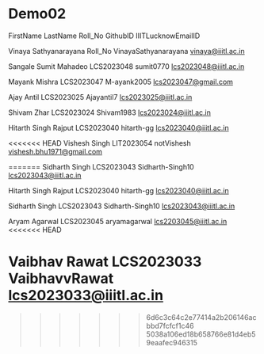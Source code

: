 # Demo02

FirstName LastName Roll_No GithubID IIITLucknowEmailID

Vinaya Sathyanarayana Roll_No VinayaSathyanarayana vinaya@iiitl.ac.in 

Sangale Sumit Mahadeo  LCS2023048  sumit0770       lcs2023048@iiitl.ac.in

Mayank Mishra LCS2023047 M-ayank2005 lcs2023047@gmail.com

Ajay Antil LCS2023025 Ajayantil7 lcs2023025@iiitl.ac.in

Shivam Zhar LCS2023024 Shivam1983 lcs2023024@iiitl.ac.in

Hitarth Singh Rajput LCS2023040 hitarth-gg lcs2023040@iiitl.ac.in

<<<<<<< HEAD
Vishesh Singh LIT2023054 notVishesh vishesh.bhu1971@gmail.com

=======
Sidharth Singh LCS2023043 Sidharth-Singh10  lcs2023043@iiitl.ac.in


Hitarth Singh Rajput LCS2023040 hitarth-gg lcs2023040@iiitl.ac.in

Sidharth Singh LCS2023043 Sidharth-Singh10  lcs2023043@iiitl.ac.in


Aryam Agarwal LCS2023045 aryamagarwal lcs2203045@iiitl.ac.in
<<<<<<< HEAD

Vaibhav Rawat LCS2023033 VaibhavvRawat lcs2023033@iiitl.ac.in
=======
>>>>>>> 6d6c3c64c2e77414a2b206146acbbd7fcfcf1c46
>>>>>>> 5038a106ed18b658766e81d4eb59eaafec946315
